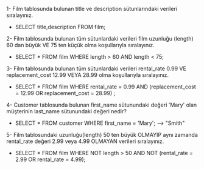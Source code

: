 1- Film tablosunda bulunan title ve description sütunlarındaki verileri sıralayınız. 

* SELECT title,description FROM film;

2- Film tablosunda bulunan tüm sütunlardaki verileri film uzunluğu (length) 60 dan büyük VE 75 ten küçük olma koşullarıyla sıralayınız.

* SELECT * FROM film WHERE length > 60 AND length < 75;

3- Film tablosunda bulunan tüm sütunlardaki verileri rental_rate 0.99 VE replacement_cost 12.99 VEYA 28.99 olma koşullarıyla sıralayınız.

* SELECT * FROM film WHERE rental_rate = 0.99 AND (replacement_cost = 12.99 OR replacement_cost = 28.99) ;

4- Customer tablosunda bulunan first_name sütunundaki değeri 'Mary' olan müşterinin last_name sütunundaki değeri nedir?

* SELECT * FROM customer WHERE first_name = 'Mary'; --> "Smith"

5- Film tablosundaki uzunluğu(length) 50 ten büyük OLMAYIP aynı zamanda rental_rate değeri 2.99 veya 4.99 OLMAYAN verileri sıralayınız.

* SELECT * FROM film WHERE NOT length > 50 AND NOT (rental_rate = 2.99 OR rental_rate = 4.99);
